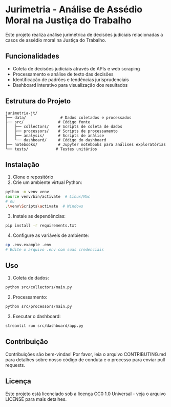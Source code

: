 # Jurimetria - Análise de Assédio Moral na Justiça do Trabalho

Este projeto realiza análise jurimétrica de decisões judiciais relacionadas a casos de assédio moral na Justiça do Trabalho.

## Funcionalidades

- Coleta de decisões judiciais através de APIs e web scraping
- Processamento e análise de texto das decisões
- Identificação de padrões e tendências jurisprudenciais
- Dashboard interativo para visualização dos resultados

## Estrutura do Projeto

```
jurimetria-jt/
├── data/               # Dados coletados e processados
├── src/               # Código fonte
│   ├── collectors/    # Scripts de coleta de dados
│   ├── processors/    # Scripts de processamento
│   ├── analysis/      # Scripts de análise
│   └── dashboard/     # Código do dashboard
├── notebooks/         # Jupyter notebooks para análises exploratórias
└── tests/            # Testes unitários
```

## Instalação

1. Clone o repositório
2. Crie um ambiente virtual Python:
```bash
python -m venv venv
source venv/bin/activate  # Linux/Mac
# ou
.\venv\Scripts\activate  # Windows
```

3. Instale as dependências:
```bash
pip install -r requirements.txt
```

4. Configure as variáveis de ambiente:
```bash
cp .env.example .env
# Edite o arquivo .env com suas credenciais
```

## Uso

1. Coleta de dados:
```bash
python src/collectors/main.py
```

2. Processamento:
```bash
python src/processors/main.py
```

3. Executar o dashboard:
```bash
streamlit run src/dashboard/app.py
```

## Contribuição

Contribuições são bem-vindas! Por favor, leia o arquivo CONTRIBUTING.md para detalhes sobre nosso código de conduta e o processo para enviar pull requests.

## Licença

Este projeto está licenciado sob a licença CC0 1.0 Universal - veja o arquivo LICENSE para mais detalhes. 